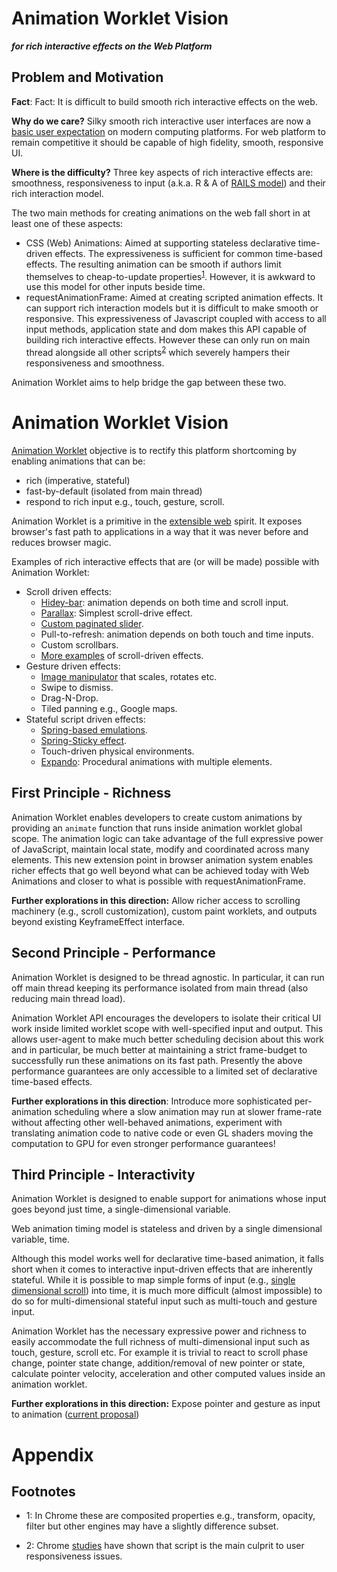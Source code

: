 # Animation Worklet Vision
***for rich interactive effects on the Web Platform***


## Problem and Motivation

**Fact**: Fact: It is difficult to build smooth rich interactive effects on the web.

**Why do we care?**
Silky smooth rich interactive user interfaces are now a [basic user expectation][performance] on
modern computing platforms. For web platform to remain competitive it should be capable of high
fidelity, smooth, responsive UI.


**Where is the difficulty?**
Three key aspects of rich interactive effects are: smoothness, responsiveness to input (a.k.a. R & A
of [RAILS model][rails]) and their rich interaction model.

The two main methods for creating animations on the web fall short in at least one of these aspects:

- CSS (Web) Animations: Aimed at supporting stateless declarative time-driven effects. The
  expressiveness is sufficient for common time-based effects. The resulting animation can be  smooth
  if authors limit themselves to cheap-to-update properties<sup>[1](#footnote1)</sup>. However, it
  is awkward to use this model for other inputs beside time.
- requestAnimationFrame: Aimed at creating scripted animation effects. It can support rich
  interaction models but it is difficult to make smooth or responsive. This expressiveness of
  Javascript coupled with access to all input methods, application state and dom makes this API
  capable of building rich interactive effects. However these can only run on main thread alongside
  all other scripts<sup>[2](#footnote2)</sup> which severely hampers their responsiveness and
  smoothness.

Animation Worklet aims to help bridge the gap between these two.

# Animation Worklet Vision

[Animation Worklet][specification] objective is to rectify this platform shortcoming by enabling
animations that can be:

*   rich (imperative, stateful)
*   fast-by-default (isolated from main thread)
*   respond to rich input e.g., touch, gesture, scroll.

Animation Worklet is a primitive in the [extensible web](https://extensiblewebmanifesto.org/) spirit.
It exposes browser's fast path to applications in a way that it was never before and reduces browser
magic.

Examples of rich interactive effects that are (or will be made) possible with Animation Worklet:


*   Scroll driven effects:
    *   [Hidey-bar](https://googlechromelabs.github.io/houdini-samples/animation-worklet/twitter-header/): animation depends on both time and scroll input.
    *   [Parallax](https://googlechromelabs.github.io/houdini-samples/animation-worklet/parallax-scrolling/): Simplest scroll-drive effect.
    *   [Custom paginated slider](http://aw-playground.glitch.me/amp-scroller.html).
    *   Pull-to-refresh: animation depends on both touch and time inputs.
    *   Custom scrollbars.
    *   [More examples](https://github.com/w3c/css-houdini-drafts/blob/master/scroll-customization-api/UseCases.md) of scroll-driven effects.
*   Gesture driven effects:
    *   [Image manipulator](https://github.com/w3c/csswg-drafts/issues/2493#issuecomment-422153926) that scales, rotates etc.
    *   Swipe to dismiss.
    *   Drag-N-Drop.
    *   Tiled panning e.g., Google maps.
*   Stateful script driven effects:
    *   [Spring-based emulations](https://googlechromelabs.github.io/houdini-samples/animation-worklet/spring-timing/).
    *   [Spring-Sticky effect](http://googlechromelabs.github.io/houdini-samples/animation-worklet/spring-sticky/).
    *   Touch-driven physical environments.
    *   [Expando](http://googlechromelabs.github.io/houdini-samples/animation-worklet/expando/): Procedural animations with multiple elements.


## First Principle - Richness

Animation Worklet enables developers to create custom animations by providing an `animate` function
that runs inside animation worklet global scope. The animation logic can take advantage of the full
expressive power of JavaScript, maintain local state, modify and coordinated across many elements.
This new extension point in browser animation system enables richer effects that go well beyond what
can be achieved today with Web Animations and closer to what is possible with requestAnimationFrame.

**Further explorations in this direction:** Allow richer access to scrolling machinery (e.g., scroll
customization), custom paint worklets, and outputs beyond existing KeyframeEffect interface.


## Second Principle - Performance

Animation Worklet is designed to be thread agnostic. In particular, it can run off main thread
keeping its performance isolated from main thread (also reducing main thread load).

Animation Worklet API encourages the developers to isolate their critical UI work inside limited
worklet scope with well-specified input and output. This allows user-agent to make much better
scheduling decision about this work and in particular, be much better at maintaining a strict
frame-budget to successfully run these animations on its fast path. Presently the above performance
guarantees are only accessible to a limited set of declarative time-based effects.

**Further explorations in this direction**: Introduce more sophisticated per-animation scheduling
where a slow animation may run at slower frame-rate without affecting other well-behaved animations,
experiment with translating animation code to native code or even GL shaders moving the computation
to GPU for even stronger performance guarantees!


## Third Principle - Interactivity

Animation Worklet is designed to enable support for animations whose input goes beyond just time, a
single-dimensional variable.

Web animation timing model is stateless and driven by a single dimensional variable, time.

Although this model works well for declarative time-based animation, it falls short when it comes to
interactive input-driven effects that are inherently stateful. While it is possible to map simple
forms of input (e.g., [single dimensional scroll](https://wicg.github.io/scroll-animations/#intro))
into time, it is much more difficult (almost impossible) to do so for multi-dimensional stateful
input such as multi-touch and gesture input.

Animation Worklet has the necessary expressive power and richness to easily accommodate the full
richness of multi-dimensional input such as touch, gesture, scroll etc. For example it is trivial to
react to scroll phase change, pointer state change, addition/removal of new pointer or state,
calculate pointer velocity, acceleration and other computed values inside an animation worklet.

**Further explorations in this direction:** Expose pointer and gesture as input to animation
([current proposal](https://github.com/w3c/csswg-drafts/issues/2493#issuecomment-422109535))


# Appendix


## Footnotes

* <a name="footnote1">1</a>: In Chrome these are composited properties e.g., transform, opacity, filter but other engines
may have a slightly difference subset.

* <a name="footnote2">2</a>: Chrome [studies](https://tdresser.github.io/input-latency-deep-reports/) have shown that script is the main culprit to user responsiveness issues.


[performance]: https://paul.kinlan.me/what-news-readers-want/
[rails]: https://developers.google.com/web/fundamentals/performance/rail#goals-and-guidelines
[specification]: https://github.com/w3c/css-houdini-drafts/tree/master/css-animationworklet
